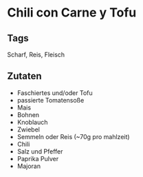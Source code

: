 # Chili con Carne y Tofu

## Tags

Scharf, Reis, Fleisch

## Zutaten

- Faschiertes und/oder Tofu
- passierte Tomatensoße
- Mais
- Bohnen
- Knoblauch
- Zwiebel
- Semmeln oder Reis (~70g pro mahlzeit)
- Chili
- Salz und Pfeffer
- Paprika Pulver
- Majoran